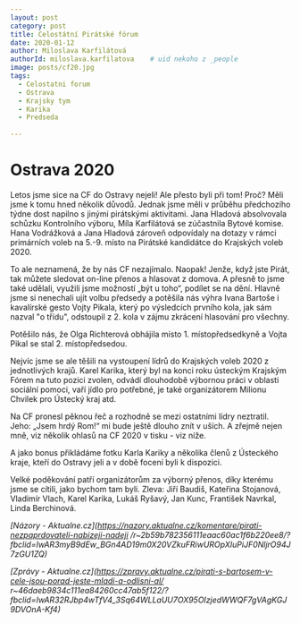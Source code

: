 ```yaml
---
layout: post
category: post
title: Celostátní Pirátské fórum    
date: 2020-01-12
author: Miloslava Karfilátová
authorId: miloslava.karfilatova    # uid nekoho z _people
image: posts/cf20.jpg
tags:
  - Celostatni forum
  - Ostrava
  - Krajsky tym
  - Karika
  - Predseda
  
---
```


# Ostrava 2020 

Letos jsme sice na CF do Ostravy nejeli! Ale přesto byli při tom!
Proč? Měli jsme k tomu hned několik důvodů. Jednak jsme měli v průběhu předchozího týdne dost napilno s jinými pirátskými aktivitami. 
Jana Hladová absolvovala schůzku Kontrolního výboru, Míla Karfilátová se zúčastnila Bytové komise. Hana Vodrážková a Jana Hladová zároveň 
odpovídaly na dotazy v rámci primárních voleb na 5.-9. místo na Pirátské kandidátce do Krajských voleb 2020. 

To ale neznamená, že by nás CF nezajímalo. Naopak! Jenže, když jste Pirát, tak můžete sledovat on-line přenos a hlasovat z domova. 
A přesně to jsme také udělali, využili jsme možností „být u toho“, podílet se na dění. 
Hlavně jsme si nenechali ujít volbu předsedy a potěšila nás výhra Ivana Bartoše i kavalírské gesto Vojty Pikala, který po výsledcích prvního kola, jak sám
nazval "o třídu", odstoupil z 2. kola v zájmu zkrácení hlasování pro všechny. 

Potěšilo nás, že Olga Richterová obhájila místo 1. místopředsedkyně a Vojta Pikal se stal 2. místopředsedou.

Nejvíc jsme se ale těšili na vystoupení lídrů do Krajských voleb 2020 z jednotlivých krajů. 
Karel Karika, který byl na konci roku ústeckým Krajským Fórem na tuto pozici zvolen, odvádí dlouhodobě výbornou práci v oblasti sociální
pomoci, vaří jídlo pro potřebné, je také organizátorem Milionu Chvilek pro Ústecký kraj atd. 

Na CF pronesl pěknou řeč a rozhodně se mezi ostatními lídry neztratil. Jeho: „Jsem hrdý Rom!“ mi bude ještě dlouho znít v uších. 
A zřejmě nejen mně, viz několik ohlasů na CF 2020 v tisku - viz níže.

A jako bonus přikládáme fotku Karla Kariky a několika členů z Ústeckého kraje, kteří do Ostravy jeli a v době focení byli k dispozici. 

Velké poděkování patří organizátorům za výborný přenos, díky kterému jsme se cítili, jako bychom tam byli. 
Zleva: Jiří Baudiš, Kateřina Stojanová, Vladimír Vlach, Karel Karika, Lukáš Ryšavý, Jan Kunc, František Navrkal, Linda Berchinová.

*[Názory - Aktualne.cz](https://nazory.aktualne.cz/komentare/pirati-nezpaprdovateli-nabizeji-nadeji
/r~2b59b782356111eaac60ac1f6b220ee8/?fbclid=IwAR3myB9dEw_BGn4AD19m0X20VZkuFRiwUROpXIuPiJF0NljrO94J7zGU1ZQ)* 

*[Zprávy - Aktualne.cz](https://zpravy.aktualne.cz/pirati-s-bartosem-v-cele-jsou-porad-jeste-mladi-a-odlisni-al/
r~46daeb9834c111ea84260cc47ab5f122/?fbclid=IwAR32RJbp4wTfV4_3Sq64WLLaUU7OX95OIzjedWWQF7gVAgKGJ9DVOnA-Kf4)* 

